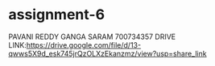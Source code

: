 # assignment-6
PAVANI REDDY GANGA SARAM
700734357
DRIVE LINK:https://drive.google.com/file/d/13-qwws5X9d_esk745jrQzOLXzEkanzmz/view?usp=share_link
